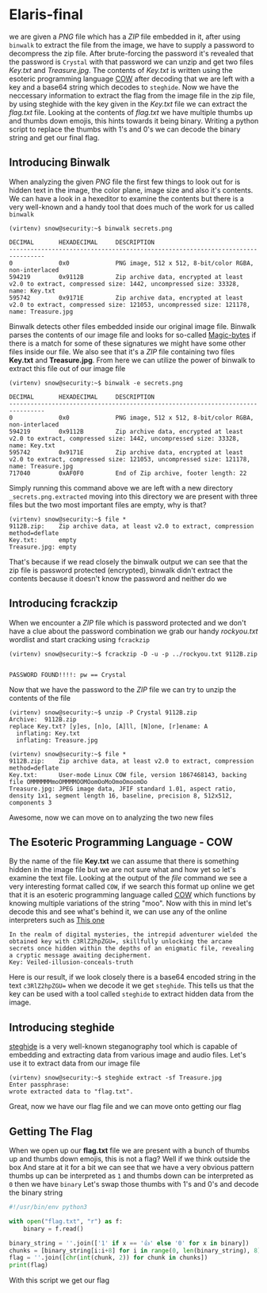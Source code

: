 # Elaris-final

we are given a *PNG* file which has a *ZIP* file embedded in it, after using `binwalk` to extract the file from the image, we have to supply a password to decompress the zip file. After brute-forcing the password it's revealed that the password is `Crystal` with that password
we can unzip and get two files *Key.txt* and *Treasure.jpg*. The contents of *Key.txt* is written using the esoteric programming language  [COW](https://esolangs.org/wiki/COW) after decoding that we are left with a key and a base64 string which decodes to `steghide`.
Now we have the neccessary information to extract the flag from the image file in the zip file, by using steghide with the key given in the *Key.txt* file we can extract the *flag.txt* file. Looking at the contents of *flag.txt* we have multiple thumbs up and thumbs down
emojis, this hints towards it being binary. Writing a python script to replace the thumbs with 1's and 0's we can decode the binary string and get our final flag.


## Introducing Binwalk

When analyzing the given *PNG* file the first few things to look out for is hidden text in the image, the color plane, image size and also it's contents. We can have a look in a hexeditor to examine the contents but there is a very well-known and a handy tool that does much of the work for us called `binwalk`

```
(virtenv) snow@security:~$ binwalk secrets.png 

DECIMAL       HEXADECIMAL     DESCRIPTION
--------------------------------------------------------------------------------
0             0x0             PNG image, 512 x 512, 8-bit/color RGBA, non-interlaced
594219        0x9112B         Zip archive data, encrypted at least v2.0 to extract, compressed size: 1442, uncompressed size: 33328, name: Key.txt
595742        0x9171E         Zip archive data, encrypted at least v2.0 to extract, compressed size: 121053, uncompressed size: 121178, name: Treasure.jpg

```

Binwalk detects other files embedded inside our original image file. Binwalk parses the contents of our image file and looks for so-called [Magic-bytes](https://en.wikipedia.org/wiki/List_of_file_signatures) if there is a match for some of these signatures we might have some other files inside our file.
We also see that it's a *ZIP* file containing two files **Key.txt** and **Treasure.jpg**. From here we can utilize the power of binwalk to extract this file out of our image file

```
(virtenv) snow@security:~$ binwalk -e secrets.png 

DECIMAL       HEXADECIMAL     DESCRIPTION
--------------------------------------------------------------------------------
0             0x0             PNG image, 512 x 512, 8-bit/color RGBA, non-interlaced
594219        0x9112B         Zip archive data, encrypted at least v2.0 to extract, compressed size: 1442, uncompressed size: 33328, name: Key.txt
595742        0x9171E         Zip archive data, encrypted at least v2.0 to extract, compressed size: 121053, uncompressed size: 121178, name: Treasure.jpg
717040        0xAF0F0         End of Zip archive, footer length: 22

```

Simply running this command above we are left with a new directory `_secrets.png.extracted` moving into this directory we are present with three files but the two most important files are empty, why is that?

```
(virtenv) snow@security:~$ file *
9112B.zip:    Zip archive data, at least v2.0 to extract, compression method=deflate
Key.txt:      empty
Treasure.jpg: empty
```

That's because if we read closely the binwalk output we can see that the zip file is password protected (encrypted), binwalk didn't extract the contents because it doesn't know the password and neither do we


## Introducing fcrackzip

When we encounter a *ZIP* file which is password protected and we don't have a clue about the password combination we grab our handy *rockyou.txt* wordlist and start cracking using `fcrackzip`

```
(virtenv) snow@security:~$ fcrackzip -D -u -p ../rockyou.txt 9112B.zip 


PASSWORD FOUND!!!!: pw == Crystal

```


Now that we have the password to the *ZIP* file we can try to unzip the contents of the file

```
(virtenv) snow@security:~$ unzip -P Crystal 9112B.zip 
Archive:  9112B.zip
replace Key.txt? [y]es, [n]o, [A]ll, [N]one, [r]ename: A
  inflating: Key.txt                 
  inflating: Treasure.jpg 
           
(virtenv) snow@security:~$ file *
9112B.zip:    Zip archive data, at least v2.0 to extract, compression method=deflate
Key.txt:      User-mode Linux COW file, version 1867468143, backing file OMMMMMMmoOMMMMOOMOomOoMoOmoOmoomOo
Treasure.jpg: JPEG image data, JFIF standard 1.01, aspect ratio, density 1x1, segment length 16, baseline, precision 8, 512x512, components 3
```

Awesome, now we can move on to analyzing the two new files


## The Esoteric Programming Language - COW

By the name of the file **Key.txt** we can assume that there is something hidden in the image file but we are not sure what and how yet so let's examine the text file. Looking at the output of the *file* command
we see a very interesting format called `COW`, if we search this format up online we get that it is an esoteric programming language called [COW](https://esolangs.org/wiki/COW) which functions by knowing multiple variations of the string "moo".
Now with this in mind let's decode this and see what's behind it, we can use any of the online interpreters such as [This one](https://www.cachesleuth.com/cow.html)

```
In the realm of digital mysteries, the intrepid adventurer wielded the obtained key with c3RlZ2hpZGU=, skillfully unlocking the arcane secrets once hidden within the depths of an enigmatic file, revealing a cryptic message awaiting decipherment.
Key: Veiled-illusion-conceals-truth
```

Here is our result, if we look closely there is a base64 encoded string in the text `c3RlZ2hpZGU=` when we decode it we get `steghide`. This tells us that the key can be used with a tool called `steghide` to extract hidden data from the image.


## Introducing steghide

[steghide](https://steghide.sourceforge.net/) is a very well-known steganography tool which is capable of embedding and extracting data from various image and audio files. Let's use it to extract data from our image file

```
(virtenv) snow@security:~$ steghide extract -sf Treasure.jpg 
Enter passphrase: 
wrote extracted data to "flag.txt".
```

Great, now we have our flag file and we can move onto getting our flag


## Getting The Flag

When we open up our **flag.txt** file we are present with a bunch of thumbs up and thumbs down emojis, this is not a flag? Well if we think outside the box
And stare at it for a bit we can see that we have a very obvious pattern thumbs up can be interpreted as `1` and thumbs down can be interpreted as `0` then we have `binary`
Let's swap those thumbs with 1's and 0's and decode the binary string

```python
#!/usr/bin/env python3

with open("flag.txt", "r") as f:
    binary = f.read()

binary_string = ''.join(['1' if x == '👍' else '0' for x in binary])
chunks = [binary_string[i:i+8] for i in range(0, len(binary_string), 8)]
flag = ''.join([chr(int(chunk, 2)) for chunk in chunks])
print(flag)
```

With this script we get our flag 
